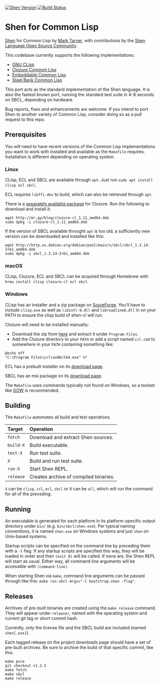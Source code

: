 [![Shen Version](https://img.shields.io/badge/shen-20.1-blue.svg)](https://github.com/Shen-Language)
[![Build Status](https://travis-ci.org/Shen-Language/shen-cl.svg?branch=master)](https://travis-ci.org/Shen-Language/shen-cl)

# Shen for Common Lisp

[Shen](http://www.shenlanguage.org) for Common Lisp by [Mark Tarver](http://marktarver.com/), with contributions by the [Shen Language Open Source Community](https://github.com/Shen-Language).

This codebase currently supports the following implementations:

  * [GNU CLisp](http://www.clisp.org/)
  * [Clozure Common Lisp](http://ccl.clozure.com/)
  * [Embeddable Common Lisp](https://common-lisp.net/project/ecl/)
  * [Steel Bank Common Lisp](http://www.sbcl.org/)

This port acts as the standard implementation of the Shen language. It is also the fastest known port, running the standard test suite in 4-8 seconds on SBCL, depending on hardware.

Bug reports, fixes and enhancements are welcome. If you intend to port Shen to another variety of Common Lisp, consider doing so as a pull request to this repo.

## Prerequisites

You will need to have recent versions of the Common Lisp implementations you want to work with installed and available as the `Makefile` requires. Installation is different depending on operating system.

### Linux

CLisp, ECL and SBCL are available through `apt`. Just run `sudo apt install clisp ecl sbcl`.

ECL requires `libffi-dev` to build, which can also be retrieved through `apt`.

There is a [separately available package](http://mr.gy/blog/clozure-cl-deb.html) for Clozure. Run the following to download and install it:

```shell
wget http://mr.gy/blog/clozure-cl_1.11_amd64.deb
sudo dpkg -i clozure-cl_1.11_amd64.deb
```

If the version of SBCL available throught `apt` is too old, a sufficiently new version can be downloaded and installed like this:

```shell
wget http://http.us.debian.org/debian/pool/main/s/sbcl/sbcl_1.3.14-2+b1_amd64.deb
sudo dpkg -i sbcl_1.3.14-2+b1_amd64.deb
```

### macOS

CLisp, Clozure, ECL and SBCL can be acquired through Homebrew with `brew install clisp clozure-cl ecl sbcl`.

### Windows

CLisp has an installer and a zip package on [SoureForge](https://sourceforge.net/projects/clisp/files/clisp/2.49/). You'll have to include `clisp.exe` as well as `libintl-8.dll` and `libreadline6.dll` in on your PATH to ensure the clisp build of shen-cl will run.

Clozure will need to be installed manually:
  * Download the zip from [here](https://ccl.clozure.com/download.html) and extract it under `Program Files`.
  * Add the Clozure directory to your `PATH` or add a script named `ccl.cmd` to somewhere in your `PATH` containing something like:

```batch
@echo off
"C:\Program Files\ccl\wx86cl64.exe" %*
```

ECL has a prebuilt installer on its [download page](https://common-lisp.net/project/ecl/static/files/prebuilt/).

SBCL has an msi package on its [download page](http://www.sbcl.org/platform-table.html).

The `Makefile` uses commands typically not found on Windows, so a toolset like [GOW](https://github.com/bmatzelle/gow) is recommended.

## Building

The `Makefile` automates all build and test operations.

| Target    | Operation                             |
|:----------|:--------------------------------------|
| `fetch`   | Download and extract Shen sources.    |
| `build-X` | Build executable.                     |
| `test-X`  | Run test suite.                       |
| `X`       | Build and run test suite.             |
| `run-X`   | Start Shen REPL.                      |
| `release` | Creates archive of compiled binaries. |

`X` can be `clisp`, `ccl`, `ecl`, `sbcl` or it can be `all`, which will run the command for all of the preceding.

## Running

An executable is generated for each platform in its platform-specific output directory under `bin/` (e.g. `bin/sbcl/shen.exe`). Per typical naming conventions, it is named `shen.exe` on Windows systems and just `shen` on Unix-based systems.

Startup scripts can be specified on the command line by preceding them with a `-l` flag. If any startup scripts are specified this way, they will be loaded in order and then `(exit 0)` will be called. If none are, the Shen REPL will start as usual. Either way, all command line arguments will be accessible with `(command-line)`.

When starting Shen via `make`, command line arguments can be passed through like this: `make run-sbcl Args="-l bootstrap.shen -flag"`.

## Releases

Archives of pre-built binaries are created using the `make release` command. They will appear under `release/`, named with the operating system and current git tag or short commit hash.

Currently, only the license file and the SBCL build are included (named `shen[.exe]`).

Each tagged release on the project downloads page should have a set of pre-built archives. Be sure to archive the build of that specific commit, like this:

```shell
make pure
git checkout v1.2.3
make fetch
make sbcl
make release
```
